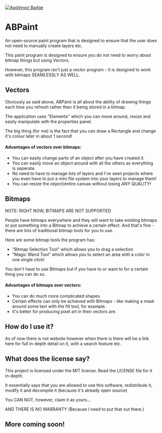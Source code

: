 <a href="
https://ci.appveyor.com/project/Alex-TIMEHACK/abpaint"><img src="https://ci.appveyor.com/api/projects/status/7prcw4k29bkg1cp6?svg=true" style="border: 0;" alt="AppVeyor Badge"></a>

# ABPaint
An open-source paint program that is designed to ensure that the user does not need to manually create layers etc.

This paint program is designed to ensure you do not need to worry about bitmap things but using Vectors.

However, this program isn't just a vector program - it is designed to work with bitmaps SEAMLESSLY AS WELL.

## Vectors

Obviously as said above, ABPaint is all about the ability of drawing things each time you refresh rather then it being stored in a bitmap.

The application uses "Elements" which you can move around, resize and easily manipulate with the properties panel.

The big thing (for me) is the fact that you can draw a Rectangle and change it's colour later in about 1 second!

#### Advantages of vectors over bitmaps:

- You can easily change parts of an object after you have created it.
- You can easily move an object around with all the others as everything is seperate.
- No need to have to manage lots of layers and I've seen projects where you even have to put a mini file system into your layers to manage them!
- You can resize the object/entire canvas without losing ANY QUALITY!

## Bitmaps

NOTE: RIGHT NOW, BITMAPS ARE NOT SUPPORTED

People have bitmaps everywhere and they will want to take existing bitmaps or put something into a Bitmap to achieve a certain effect. And that's fine - there are lots of traditional bitmap tools for you to use.

Here are some bitmap tools the program has:
- "Bitmap Selection Tool" which allows you to drag a selection
- "Magic Wand Tool" which allows you to select an area with a color in one single click!

You don't have to use Bitmaps but if you have to or want to for a certain thing you can do so.

#### Advantages of bitmaps over vectors:

- You can do much more complicated shapes.
- Certain effects can only be achieved with Bitmaps - like making a mask around some text with the fill tool, for example.
- It's better for producing pixel art in then vectors are.

## How do I use it?

As of now there is not website however when there is there will be a link here for full in-depth detail on it, with a search feature etc.

## What does the license say?

This project is licensed under the MIT license. Read the LICENSE file for it in-depth. 

It essentially says that you are allowed to use this software, redistribute it, modify it and decompile it (because it's already open source)

You CAN NOT, however, claim it as yours...

AND THERE IS NO WARRANTY (Because I need to put that out there.)

## More coming soon!
